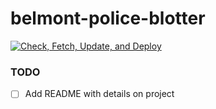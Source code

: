# belmont-police-blotter

[![Check, Fetch, Update, and Deploy](https://github.com/kenyonj/belmont-police-blotter/actions/workflows/check-fetch-update-deploy.yml/badge.svg)](https://github.com/kenyonj/belmont-police-blotter/actions/workflows/check-fetch-update-deploy.yml)

### TODO
- [ ] Add README with details on project

